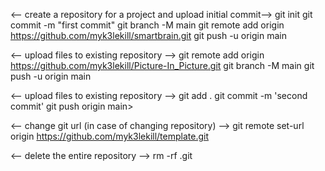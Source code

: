 <-- create a repository for a project and upload initial commit-->
git init
git commit -m "first commit"
git branch -M main
git remote add origin https://github.com/myk3lekill/smartbrain.git
git push -u origin main

<-- upload files to existing repository -->
git remote add origin https://github.com/myk3lekill/Picture-In_Picture.git
git branch -M main
git push -u origin main

<-- upload files to existing repository -->
git add .
git commit -m 'second commit'
git push origin main>

<-- change git url (in case of changing repository) -->
git remote set-url origin https://github.com/myk3lekill/template.git

<-- delete the entire repository -->
rm -rf .git